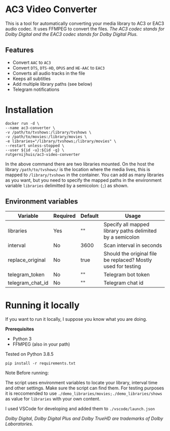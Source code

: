 # AC3 Video Converter
This is a tool for automatically converting your media library to AC3 or EAC3 audio codec. It uses FFMPEG to convert the files.
*The AC3 codec stands for Dolby Digital and the EAC3 codec stands for Dolby Digital Plus.*

## Features
- Convert `AAC` to `AC3`
- Convert `DTS`, `DTS-HD`, `OPUS` and `HE-AAC` to `EAC3`
- Converts all audio tracks in the file
- Keeps all subtitles
- Add multiple library paths (see below)
- Telegram notifications

# Installation

```
docker run -d \
--name ac3-converter \
-v /path/to/tvshows:/library/tvshows \
-v /path/to/movies:/library/movies \
-e libraries="/library/tvshows;/library/movies" \
--restart unless-stopped \
--user ${id -u}:${id -g} \
rutgernijhuis/ac3-video-converter
```

In the above command there are two libraries mounted. On the host the library `/path/to/tvshows/` is the location where the media lives, this is mapped to `/library/tvshows` in the container. You can add as many libraries as you want, but you need to specify the mapped paths in the environment variable `libraries` delimitted by a semicolon: (`;`) as shown.

## Environment variables
| Variable         | Required | Default | Usage                                                         |
|------------------|----------|---------|---------------------------------------------------------------|
| libraries        | Yes      | ""      | Specify all mapped library paths delimited by a semicolon     |
| interval         | No       | 3600    | Scan interval in seconds                                      |
| replace_original | No       | true    | Should the original file be replaced? Mostly used for testing |
| telegram_token   | No       | ""      | Telegram bot token                                            |
| telegram_chat_id | No       | ""      | Telegram chat id                                              |

# Running it locally
If you want to run it locally, I suppose you know what you are doing.

**Prerequisites**
- Python 3
- FFMPEG (also in your path)

Tested on Python 3.8.5

`pip install -r requirements.txt`


Note Before running:

The script uses environment variables to locate your library, interval time and other settings. Make sure the script can find them.
For testing purposes it is reccomended to use `./demo_libraries/movies;./demo_libraries/shows` as value for `libraries` with your own content.

I used VSCode for developing and added them to `./vscode/launch.json`




*Dolby Digital, Dolby Digital Plus and Dolby TrueHD are trademarks of Dolby Laboratories.*